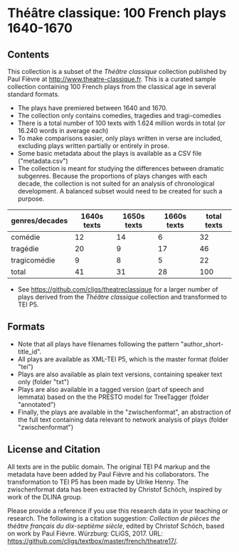 Théâtre classique: 100 French plays 1640-1670
=============================================

## Contents

This collection is a subset of the _Théâtre classique_ collection published by Paul Fièvre at <http://www.theatre-classique.fr>. This is a curated sample collection containing 100 French plays from the classical age in several standard formats. 

* The plays have premiered between 1640 and 1670.
* The collection only contains comedies, tragedies and tragi-comedies
* There is a total number of 100 texts with 1.624 million words in total (or 16.240 words in average each)
* To make comparisons easier, only plays written in verse are included, excluding plays written partially or entirely in prose.
* Some basic metadata about the plays is available as a CSV file ("metadata.csv")
* The collection is meant for studying the differences between dramatic subgenres. Because the proportions of plays changes with each decade, the collection is not suited for an analysis of chronological development. A balanced subset would need to be created for such a purpose.

|genres/decades| 1640s texts  | 1650s texts | 1660s texts | total texts  |
|--------------|--------------|-------------|-------------|--------------|
|comédie       |         12   |        14   |         6   |         32   |
|tragédie      |         20   |         9   |        17   |         46   |
|tragicomédie  |          9   |         8   |         5   |         22   |
|total         |         41   |        31   |        28   |        100   |

* See <https://github.com/cligs/theatreclassique> for a larger number of plays derived from the <em>Théâtre classique</em> collection and transformed to TEI P5.


## Formats 

* Note that all plays have filenames following the pattern "author_short-title_id". 
* All plays are available as XML-TEI P5, which is the master format (folder "tei")
* Plays are also available as plain text versions, containing speaker text only (folder "txt")
* Plays are also available in a tagged version (part of speech and lemmata) based on the the PRESTO model for TreeTagger (folder "annotated")
* Finally, the plays are available in the "zwischenformat", an abstraction of the full text containing data relevant to network analysis of plays (folder "zwischenformat")

## License and Citation

All texts are in the public domain. The original TEI P4 markup and the metadata have been added by Paul Fièvre and his collaborators. The transformation to TEI P5 has been made by Ulrike Henny. The zwischenformat data has been extracted by Christof Schöch, inspired by work of the DLINA group. 

Please provide a reference if you use this research data in your teaching or research. The following is a citation suggestion: <em>Collection de pièces the théâtre français du dix-septième siècle</em>, edited by Christof Schöch, based on work by Paul Fièvre. Würzburg: CLiGS, 2017. URL: <https://github.com/cligs/textbox/master/french/theatre17/>. 



